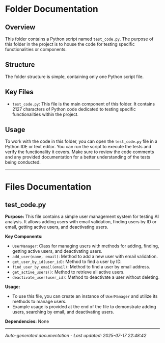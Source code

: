 # Folder Documentation

## Overview
This folder contains a Python script named `test_code.py`. The purpose of this folder in the project is to house the code for testing specific functionalities or components.

## Structure
The folder structure is simple, containing only one Python script file.

## Key Files
- `test_code.py`: This file is the main component of this folder. It contains 2127 characters of Python code dedicated to testing specific functionalities within the project.

## Usage
To work with the code in this folder, you can open the `test_code.py` file in a Python IDE or text editor. You can run the script to execute the tests and verify the functionality it covers. Make sure to review the code comments and any provided documentation for a better understanding of the tests being conducted.

---

# Files Documentation

## test_code.py

**Purpose:** This file contains a simple user management system for testing AI analysis. It allows adding users with email validation, finding users by ID or email, getting active users, and deactivating users.

**Key Components:**
- `UserManager`: Class for managing users with methods for adding, finding, getting active users, and deactivating users.
- `add_user(name, email)`: Method to add a new user with email validation.
- `get_user_by_id(user_id)`: Method to find a user by ID.
- `find_user_by_email(email)`: Method to find a user by email address.
- `get_active_users()`: Method to retrieve all active users.
- `deactivate_user(user_id)`: Method to deactivate a user without deleting.

**Usage:** 
- To use this file, you can create an instance of `UserManager` and utilize its methods to manage users.
- Example usage is provided at the end of the file to demonstrate adding users, searching by email, and deactivating users.

**Dependencies:** None

---
*Auto-generated documentation - Last updated: 2025-07-17 22:48:42*
